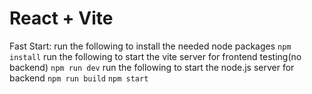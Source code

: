 # React + Vite

Fast Start:
run the following to install the needed node packages
`npm install`
run the following to start the vite server for frontend testing(no backend)
`npm run dev`
run the following to start the node.js server for backend
`npm run build`
`npm start`